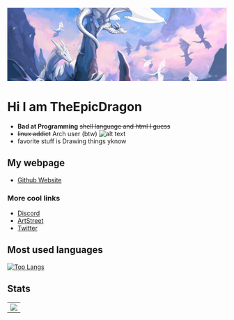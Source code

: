 ![alt text](images/Dragons.jpeg)
# Hi I am TheEpicDragon
- **Bad at Programming** ~~shell language and html I guess~~ 
- ~~linux addict~~ Arch user (btw)
![alt text](https://cdn.discordapp.com/attachments/776063474857934861/960094542818852944/0v4s6zvsexp81.jpg) 
- favorite stuff is Drawing things yknow 




## My webpage
- [Github Website](https://TheEpicDragons.github.io/)

### More cool links
- [Discord](https://discord.gg/Uy6KrV9zRd/)
- [ArtStreet](https://medibang.com/u/ActuallyMuffins/)
- [Twitter](https://mobile.twitter.com/DatEpicMuffin/)



## Most used languages
[![Top Langs](https://github-readme-stats.vercel.app/api/top-langs/?username=theepicdragons&theme=dark&text_color=fff&border_color=79ff97&layout=compact)](https://github.com/bugahontas)



## Stats
<table width="100%"  border="0" cellpadding="0" cellspacing="0">
  <tr>
    <td align="center">
    <img align="center"src="https://github-readme-stats.vercel.app/api?username=TheEpicDragons&show_icons=true&theme=dark" />
  </td>
